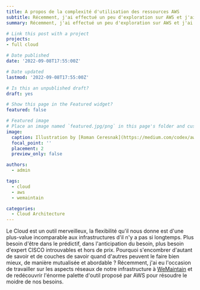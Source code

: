 ```yaml
---
title: A propos de la complexité d'utilisation des ressources AWS
subtitle: Récemment, j'ai effectué un peu d'exploration sur AWS et j'ai pu experimenté l'interaction de certaines resources, notament réseau. La plupart de mon temps a été dédié à comprendre comment ces ressources interagissaient, est-ce toujours raisonnable ?
summary: Récemment, j'ai effectué un peu d'exploration sur AWS et j'ai pu experimenté l'interaction de certaines resources, notament réseau. La plupart de mon temps a été dédié à comprendre comment ces ressources interagissaient, est-ce toujours raisonnable ?

# Link this post with a project
projects:
- full cloud

# Date published
date: '2022-09-08T17:55:00Z'

# Date updated
lastmod: '2022-09-08T17:55:00Z'

# Is this an unpublished draft?
draft: yes

# Show this page in the Featured widget?
featured: false

# Featured image
# Place an image named `featured.jpg/png` in this page's folder and customize its options here.
image:
  caption: Illustration by [Roman Ceresnak](https://medium.com/codex/aws-academy-introduction-aws01-vpc-virtual-private-cloud-ae3665ac8789)
  focal_point: ''
  placement: 2
  preview_only: false

authors:
  - admin

tags:
  - cloud
  - aws
  - wemaintain

categories:
  - Cloud Architecture
---
```


Le Cloud est un outil merveilleux, la flexibilité qu'il nous donne est d'une plus-value incomparable aux infrastructures d'il n'y a pas si longtemps. Plus besoin d'être dans le prédictif, dans l'anticipation du besoin, plus besoin d'expert CISCO introuvables et hors de prix. Pourquoi s'encombrer d'autant de savoir et de couches de savoir quand d'autres peuvent le faire bien mieux, de manière mutualisée et abordable ? 
Récemment, j'ai eu l'occasion de travailler sur les aspects réseaux de notre infrastructure à [WeMaintain](https://wemaintain.com) et de redécouvrir l'énorme palette d'outil proposé par AWS pour résoudre le moidre de nos besoins.